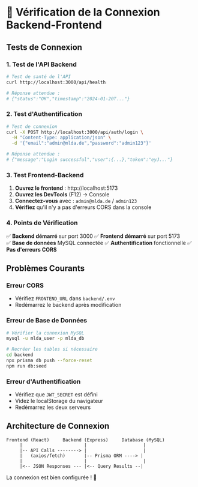 # 🔗 Vérification de la Connexion Backend-Frontend

## Tests de Connexion

### 1. Test de l'API Backend
```bash
# Test de santé de l'API
curl http://localhost:3000/api/health

# Réponse attendue :
# {"status":"OK","timestamp":"2024-01-20T..."}
```

### 2. Test d'Authentification
```bash
# Test de connexion
curl -X POST http://localhost:3000/api/auth/login \
  -H "Content-Type: application/json" \
  -d '{"email":"admin@mlda.de","password":"admin123"}'

# Réponse attendue :
# {"message":"Login successful","user":{...},"token":"eyJ..."}
```

### 3. Test Frontend-Backend

1. **Ouvrez le frontend** : http://localhost:5173
2. **Ouvrez les DevTools** (F12) → Console
3. **Connectez-vous** avec : `admin@mlda.de` / `admin123`
4. **Vérifiez** qu'il n'y a pas d'erreurs CORS dans la console

### 4. Points de Vérification

✅ **Backend démarré** sur port 3000
✅ **Frontend démarré** sur port 5173  
✅ **Base de données** MySQL connectée
✅ **Authentification** fonctionnelle
✅ **Pas d'erreurs CORS**

## Problèmes Courants

### Erreur CORS
- Vérifiez `FRONTEND_URL` dans `backend/.env`
- Redémarrez le backend après modification

### Erreur de Base de Données
```bash
# Vérifier la connexion MySQL
mysql -u mlda_user -p mlda_db

# Recréer les tables si nécessaire
cd backend
npx prisma db push --force-reset
npm run db:seed
```

### Erreur d'Authentification
- Vérifiez que `JWT_SECRET` est défini
- Videz le localStorage du navigateur
- Redémarrez les deux serveurs

## Architecture de Connexion

```
Frontend (React)     Backend (Express)     Database (MySQL)
     |                       |                     |
     |-- API Calls --------> |                     |
     |   (axios/fetch)       |-- Prisma ORM ----> |
     |                       |                     |
     |<-- JSON Responses --- |<-- Query Results --|
```

La connexion est bien configurée ! 🎉